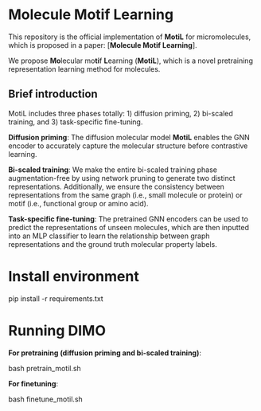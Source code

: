 
# Molecule Motif Learning #

This repository is the official implementation of **MotiL** for micromolecules, which is proposed in a paper: [**Molecule Motif Learning**]. 

We propose **Mo**lecular mo**ti**f **L**earning (**MotiL**), which is a novel pretraining representation learning method for molecules.

## Brief introduction

MotiL includes three phases totally: 1) diffusion priming, 2) bi-scaled training, and 3) task-specific fine-tuning.

**Diffusion priming**: The diffusion molecular model **MotiL** enables the GNN encoder to accurately capture the molecular structure before contrastive learning.

**Bi-scaled training**: We make the entire bi-scaled training phase augmentation-free by using network pruning to generate two distinct representations. Additionally, we ensure the consistency between representations from the same graph (i.e., small molecule or protein) or motif (i.e., functional group or amino acid).

**Task-specific fine-tuning**: The pretrained GNN encoders can be used to predict the representations of unseen molecules, which are then inputted into an MLP classifier to learn the relationship between graph representations and the ground truth molecular property labels.

# Install environment
pip install -r requirements.txt

# Running DIMO
**For pretraining (diffusion priming and bi-scaled training)**:

bash pretrain_motil.sh

**For finetuning**:

bash finetune_motil.sh
